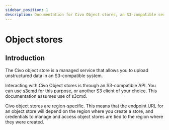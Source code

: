 ```yaml
---
sidebar_position: 1
description: Documentation for Civo Object stores, an S3-compatible service for storing and accessing data
---
```

# Object stores

## Introduction

The Civo object store is a managed service that allows you to upload unstructured data in an S3-compatible system.

Interacting with Civo Object stores is through an S3-compatible API. You can use [s3cmd](https://github.com/s3tools/s3cmd) for this purpose, or another S3 client of your choice. This documentation assumes use of s3cmd.

Civo object stores are region-specific. This means that the endpoint URL for an object store will depend on the region where you create a store, and credentials to manage and access object stores are tied to the region where they were created.